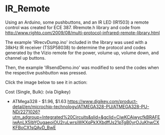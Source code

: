 # IR_Remote
Using an Arduino, some pushbuttons, and an IR LED (IR1503) a remote control was created for ECE 387. 
IRremote.h library and code from http://www.righto.com/2009/08/multi-protocol-infrared-remote-library.html

The example 'IRrecvDump.ino' included in the library was used with a 38kHz IR receiver (TSSP58038) to determine the protocol and codes generated by the Vizio remote for the power, volume up, volume down, and channel up buttons.

Then, the example 'IRsendDemo.ino' was modified to send the codes when the respective pushbutton was pressed. 

Click the image below to see it in action:


Cost (Single, Bulk): (via Digikey)
- ATMega328 - $1.96, $1.63 https://www.digikey.com/product-detail/en/microchip-technology/ATMEGA328-PU/ATMEGA328-PU-ND/2271026?utm_adgroup=Integrated%20Circuits&slid=&gclid=CjwKCAjwycfkBRAFEiwAnLX5IbYOugaeojOU2ruLwrsiWKXqPkXXbdffJs21pTgB0yrOJuKhwCXKFBoCX1sQAvD_BwE
